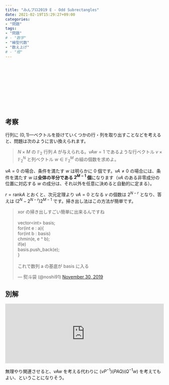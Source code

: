 ```yaml
---
title: "みんプロ2019 E - Odd Subrectangles"
date: 2021-02-19T15:29:27+09:00
categories:
- "問題"
tags:
- "問題"
# - "数学"
- "線型代数"
- "数え上げ"
# - "橙"
---
```


<div class="iframely-embed"><div class="iframely-responsive" style="height: 140px; padding-bottom: 0;"><a href="https://atcoder.jp/contests/yahoo-procon2019-qual/tasks/yahoo_procon2019_qual_e" data-iframely-url="//cdn.iframe.ly/LkBzFTY"></a></div></div><script async src="//cdn.iframe.ly/embed.js" charset="utf-8"></script>

## 考察

行列に $(0,1)$—ベクトルを掛けていくつかの行・列を取り出すことなどを考えると、問題は次のように言い換えられます。

> $N \times M$ の $\mathbb{F}_2$ 行列 $A$ が与えられる。$vAw=1$ であるような行ベクトル $v \times \mathbb{F}_2^N$ と列ベクトル $w \in \mathbb{F}_2^M$ の組の個数を求めよ。

$vA=0$ の場合、条件を満たす $w$ は明らかに $0$ 個です。$vA\neq0$ の場合には、条件を満たす $w$ は**全体の半分である $2^{M-1}$ 個**になります（$vA$ のある非零成分の位置に対応する $w$ の成分は、それ以外を任意に決めると自動的に定まる）。

$r=\mathrm{rank} A$ とおくと、次元定理より $vA=0$ となる $v$ の個数は $2^{N-r}$ となり、答えは $(2^N-2^{N-r})2^{M-1}$ です。掃き出し法はこの方法が簡単です。

<blockquote class="twitter-tweet"><p lang="ja" dir="ltr">xor の掃き出しすごい簡単に出来るんですね<br><br>vector&lt;int&gt; basis;<br>for(int e : a){<br> for(int b : basis)<br> chmin(e, e ^ b);<br> if(e)<br> basis.push_back(e);<br>}<br><br>これで数列 a の基底が basis に入る</p>&mdash; 熨斗袋 (@noshi91) <a href="https://twitter.com/noshi91/status/1200702280128856064?ref_src=twsrc%5Etfw">November 30, 2019</a></blockquote> <script async src="https://platform.twitter.com/widgets.js" charset="utf-8"></script>

## 別解

<iframe src="https://hatenablog-parts.com/embed?url=https%3A%2F%2Fdrken1215.hatenablog.com%2Fentry%2F2019%2F02%2F10%2F024200" style="border: 0; width: 100%; height: 190px;" allowfullscreen scrolling="no"></iframe>

無理やり関連させると、$vAw$ を考える代わりに $(vP^{-1})(PAQ)(Q^{-1}w)$ を考えてもよい、ということになりそう。

